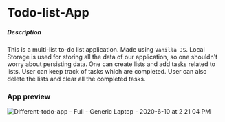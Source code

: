 # Todo-list-App

##### Description
This is a multi-list to-do list application. Made using `Vanilla JS`. Local Storage is used for storing all the data of our application, so one shouldn't worry about persisting data. One can create lists and add tasks related to lists. User can keep track of tasks which are completed. User can also delete the lists and clear all the completed tasks.

### App preview
![Different-todo-app - Full - Generic Laptop - 2020-6-10 at 2 21 04 PM](https://user-images.githubusercontent.com/65386350/95180241-5760df80-07df-11eb-8376-90e38d0e2b42.jpg)
